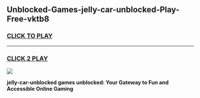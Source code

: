
## Unblocked-Games-jelly-car-unblocked-Play-Free-vktb8
<h3>
<a href="https://premium76.site?title=jelly-car-unblocked&ref=19M">CLICK TO PLAY</a></h3>
<hr>

<h3>
<a href="https://premium76.site?title=jelly-car-unblocked&ref=19M">CLICK 2 PLAY</a>
  
</h3>

<a href="https://premium76.site?title=jelly-car-unblocked&ref=19M"><img src="https://clearcache.store/games.png"></a>


**jelly-car-unblocked games unblocked: Your Gateway to Fun and Accessible Online Gaming**
